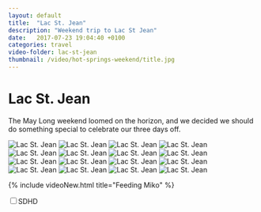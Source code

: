 ```yaml
---
layout: default
title:  "Lac St. Jean"
description: "Weekend trip to Lac St Jean"
date:   2017-07-23 19:04:40 +0100
categories: travel
video-folder: lac-st-jean
thumbnail: /video/hot-springs-weekend/title.jpg
---
```


# Lac St. Jean

The May Long weekend loomed on the horizon, and we decided we should do something special to celebrate our three days off. 

![Lac St. Jean](/assets/lac-st-jean/3.jpg)
![Lac St. Jean](/assets/lac-st-jean/5.jpg)
![Lac St. Jean](/assets/lac-st-jean/6.jpg)
![Lac St. Jean](/assets/lac-st-jean/7.jpg)
![Lac St. Jean](/assets/lac-st-jean/8.jpg)
![Lac St. Jean](/assets/lac-st-jean/10.jpg)
![Lac St. Jean](/assets/lac-st-jean/12.jpg)
![Lac St. Jean](/assets/lac-st-jean/13.jpg)
![Lac St. Jean](/assets/lac-st-jean/14.jpg)
![Lac St. Jean](/assets/lac-st-jean/17.jpg)
![Lac St. Jean](/assets/lac-st-jean/18.jpg)
![Lac St. Jean](/assets/lac-st-jean/19.jpg)
![Lac St. Jean](/assets/lac-st-jean/20.jpg)
![Lac St. Jean](/assets/lac-st-jean/21.jpg)
![Lac St. Jean](/assets/lac-st-jean/22.jpg)
![Lac St. Jean](/assets/lac-st-jean/24.jpg)

{% include videoNew.html title="Feeding Miko" %}


<label class="switch-light switch-candy switch-candy-blue button-quality"><input type="checkbox"><span><span>SD</span><span>HD</span><a></a></span></label>

<script type="text/javascript" src="https://cdnjs.cloudflare.com/ajax/libs/jquery/3.2.1/jquery.min.js"></script>
<script type="text/javascript" src="/assets/jquery.appear.js"></script>
<script type="text/javascript" src="/assets/auto-video.js"></script>


